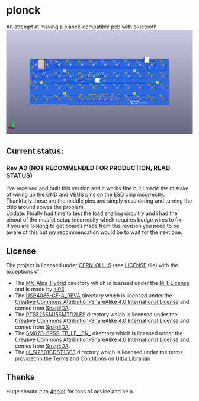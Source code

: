 # plonck

An attempt at making a planck-compatible pcb with bluetooth  
![PCB Render](images/pcb-render.png)

## Current status:
### Rev A0 (NOT RECOMMENDED FOR PRODUCTION, READ STATUS)
I've received and built this version and it works fine but i made the mistake of wiring up the GND and VBUS pins on the ESD chip incorrectly.  
Thankfully those are the middle pins and simply desoldering and turning the chip around solves the problem.  
Update: Finally had time to test the load sharing circuitry and i had the pinout of the mosfet setup incorrectly which requires bodge wires to fix.  
If you are looking to get boards made from this revision you need to be aware of this but my recommendation would be to wait for the next one.

## License
The project is licensed under [CERN-OHL-S](LICENSE) (see [LICENSE](LICENSE) file) with the exceptions of:
- The [MX_Alps_Hybrid](MX_Alps_Hybrid) directory which is licensed under the [MIT License](https://opensource.org/licenses/MIT) and is made by [ai03](https://github.com/ai03-2725/MX_Alps_Hybrid).
- The [USB4085-GF-A_REVA](USB4085-GF-A_REVA) directory which is licensed under the [Creative Commons Attribution-ShareAlike 4.0 International License](https://creativecommons.org/licenses/by-sa/4.0/) and comes from [SnapEDA](https://www.snapeda.com/parts/USB4085-GF-A/Global%20Connector%20Technology/view-part/?ref=global%20connector%20technology_in&t=usb4085).
- The [PTS525SM15SMTR2LFS](PTS525SM15SMTR2LFS) directory which is licensed under the [Creative Commons Attribution-ShareAlike 4.0 International License](https://creativecommons.org/licenses/by-sa/4.0/) and comes from [SnapEDA](https://www.snapeda.com/parts/PTS525SM15SMTR2%20LFS/C&K/view-part/?ref=search&t=PTS525).
- The [SM02B-SRSS-TB_LF__SN_](SM02B-SRSS-TB_LF__SN_) directory which is licensed under the [Creative Commons Attribution-ShareAlike 4.0 International License](https://creativecommons.org/licenses/by-sa/4.0/) and comes from [SnapEDA](https://www.snapeda.com/parts/SM02B-SRSS-TB%28LF%29%28SN%29/JST%20Sales/view-part/447499).
- The [ul_SI2301CDST1GE3](ul_SI2301CDST1GE3) directory which is licensed under the terms provided in the Terms and Conditions on [Ultra Librarian](https://www.ultralibrarian.com/)

## Thanks
Huge shoutout to [4pplet](https://github.com/4pplet) for tons of advice and help.
